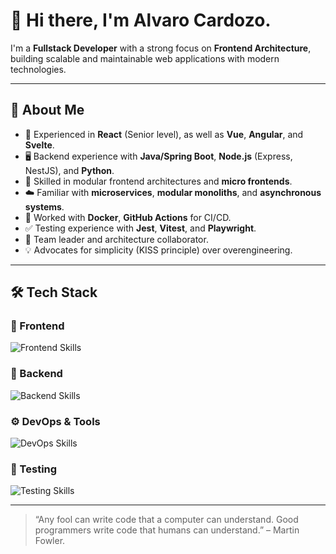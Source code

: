 # 👋 Hi there, I'm Alvaro Cardozo.
 
I'm a **Fullstack Developer** with a strong focus on **Frontend Architecture**, building scalable and maintainable web applications with modern technologies.

---

## 🧠 About Me

- 🔧 Experienced in **React** (Senior level), as well as **Vue**, **Angular**, and **Svelte**.
- 🖥️ Backend experience with **Java/Spring Boot**, **Node.js** (Express, NestJS), and **Python**.
- 🧩 Skilled in modular frontend architectures and **micro frontends**.
- ☁️ Familiar with **microservices**, **modular monoliths**, and **asynchronous systems**.
- 🚢 Worked with **Docker**, **GitHub Actions** for CI/CD.
- ✅ Testing experience with **Jest**, **Vitest**, and **Playwright**.
- 🤝 Team leader and architecture collaborator.
- 💡 Advocates for simplicity (KISS principle) over overengineering.

---

## 🛠️ Tech Stack


### 🚀 Frontend
![Frontend Skills](https://skillicons.dev/icons?i=react,vue,angular,svelte,js,ts,html,css)

### 🧰 Backend
![Backend Skills](https://skillicons.dev/icons?i=nodejs,express,nestjs,java,spring,py)
### ⚙️ DevOps & Tools
![DevOps Skills](https://skillicons.dev/icons?i=docker,github,git)

### 🧪 Testing
![Testing Skills](https://skillicons.dev/icons?i=jest,vitest)


---

> “Any fool can write code that a computer can understand. Good programmers write code that humans can understand.” – Martin Fowler.
